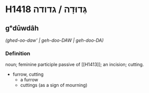 # H1418 גְּדוּדָה / גדודה

## gᵉdûwdâh

_(ghed-oo-daw' | ɡeh-doo-DAW | ɡeh-doo-DA)_

### Definition

noun; feminine participle passive of [[H1413]]; an incision; cutting.

- furrow, cutting
    - a furrow
    - cuttings (as a sign of mourning)
